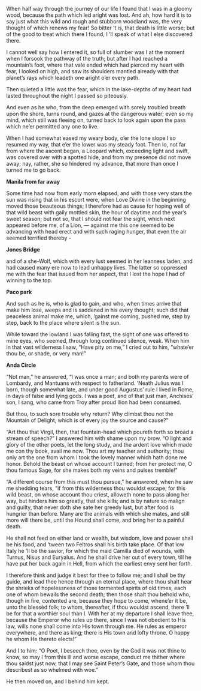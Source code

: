 When half way through the journey of our life
I found that I was in a gloomy wood,
because the path which led aright was lost.
And ah, how hard it is to say just what
this wild and rough and stubborn woodland was,
the very thought of which renews my fear!
So bitter ’t is, that death is little worse;
but of the good to treat which there I found,
I ’ll speak of what I else discovered there.

I cannot well say how I entered it,
so full of slumber was I at the moment
when I forsook the pathway of the truth;
but after I had reached a mountain’s foot,
where that vale ended which had pierced my heart
with fear, I looked on high,
and saw its shoulders
mantled already with that planet’s rays
which leadeth one aright o’er every path.

Then quieted a little was the fear,
which in the lake-depths of my heart had lasted
throughout the night I passed so piteously.

And even as he who, from the deep emerged
with sorely troubled breath upon the shore,
turns round, and gazes at the dangerous water;
even so my mind, which still was fleeing on,
turned back to look again upon the pass
which ne’er permitted any one to live.

When I had somewhat eased my weary body,
o’er the lone slope I so resumed my way,
that e’er the lower was my steady foot.
Then lo, not far from where the ascent began,
a Leopard which, exceeding light and swift,
was covered over with a spotted hide,
and from my presence did not move away;
nay, rather, she so hindered my advance,
that more than once I turned me to go back.

**Manila from far away**
<div class="marker" lat="14.598825417366042" lng="121.03607654571533" zoom="14" duration="10."></div>

Some time had now from early morn elapsed,
and with those very stars the sun was rising
that in his escort were, when Love Divine
in the beginning moved those beauteous things;
I therefore had as cause for hoping well
of that wild beast with gaily mottled skin,
the hour of daytime and the year’s sweet season;
but not so, that I should not fear the sight,
which next appeared before me, of a Lion,
— against me this one seemed to be advancing
with head erect and with such raging hunger,
that even the air seemed terrified thereby -

**Jones Bridge**
<div class="marker" lat="14.595316111677123" lng="120.9772757545385" zoom="17.7" duration="10."></div>

and of a she-Wolf, which with every lust
seemed in her leanness laden, and had caused
many ere now to lead unhappy lives.
The latter so oppressed me with the fear
that issued from her aspect, that I lost
the hope I had of winning to the top.

**Paco park**
<div class="marker" lat="14.581314857908025" lng="120.98876498975002" zoom="19" duration="10."></div>

And such as he is, who is glad to gain,
and who, when times arrive that make him lose,
weeps and is saddened in his every thought;
such did that peaceless animal make me,
which, ’gainst me coming, pushed me, step by step,
back to the place where silent is the sun.

While toward the lowland I was falling fast,
the sight of one was offered to mine eyes,
who seemed, through long continued silence, weak.
When him in that vast wilderness I saw,
“Have pity on me,” I cried out to him,
“whate’er thou be, or shade, or very man!”

**Anda Circle**
<div class="marker" data="7" lat="14.590785410416329" lng="120.97079132640566" zoom="20" duration="10."></div>

“Not man,” he answered, “I was once a man;
and both my parents were of Lombardy,
and Mantuans with respect to fatherland.
’Neath Julius was I born, though somewhat late,
and under good Augustus’ rule I lived
in Rome, in days of false and lying gods.
I was a poet, and of that just man,
Anchises’ son, I sang, who came from Troy
after proud Ilion had been consumed.

But thou, to such sore trouble why return?
Why climbst thou not the Mountain of Delight,
which is of every joy the source and cause?”

“Art thou that Virgil, then, that fountain-head
which poureth forth so broad a stream of speech?”
I answered him with shame upon my brow.
“O light and glory of the other poets,
let the long study, and the ardent love
which made me con thy book, avail me now.
Thou art my teacher and authority;
thou only art the one from whom I took
the lovely manner which hath done me honor.
Behold the beast on whose account I turned;
from her protect me, O thou famous Sage,
for she makes both my veins and pulses tremble!”

“A different course from this must thou pursue,”
he answered, when he saw me shedding tears,
“if from this wilderness thou wouldst escape;
for this wild beast, on whose account thou criest,
alloweth none to pass along her way,
but hinders him so greatly, that she kills;
and is by nature so malign and guilty,
that never doth she sate her greedy lust,
but after food is hungrier than before.
Many are the animals with which she mates,
and still more will there be, until the Hound
shall come, and bring her to a painful death.

He shall not feed on either land or wealth,
but wisdom, love and power shall be his food,
and ’tween two Feltros shall his birth take place.
Of that low Italy he ’ll be the savior,
for which the maid Camilla died of wounds,
with Turnus, Nisus and Eurỳalus.
And he shall drive her out of every town,
till he have put her back again in Hell,
from which the earliest envy sent her forth.

I therefore think and judge it best for thee
to follow me; and I shall be thy guide,
and lead thee hence through an eternal place,
where thou shalt hear the shrieks of hopelessness
of those tormented spirits of old times,
each one of whom bewails the second death;
then those shalt thou behold who, though in fire,
contented are, because they hope to come,
whene’er it be, unto the blessèd folk;
to whom, thereafter, if thou wouldst ascend,
there ’ll be for that a worthier soul than I.
With her at my departure I shall leave thee,
because the Emperor who rules up there,
since I was not obedient to His law,
wills none shall come into His town through me.
He rules as emperor everywhere, and there
as king; there is His town and lofty throne.
O happy he whom He thereto elects!”

And I to him: “O Poet, I beseech thee,
even by the God it was not thine to know,
so may I from this ill and worse escape,
conduct me thither where thou saidst just now,
that I may see Saint Peter’s Gate, and those
whom thou describest as so whelmed with woe.”

He then moved on, and I behind him kept.
